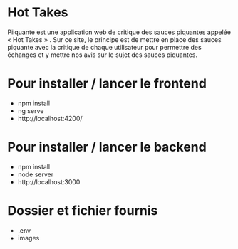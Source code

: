 # Hot Takes #

Piiquante est une application web de critique des sauces piquantes appelée « Hot Takes » . Sur ce site, le principe est de mettre en place des sauces piquante avec la critique de chaque utilisateur pour permettre des échanges et y mettre nos avis  sur le sujet des sauces piquantes.

# Pour installer / lancer le frontend # 
- npm install
- ng serve
- http://localhost:4200/

# Pour installer / lancer le backend #
- npm install
- node server
- http://localhost:3000

# Dossier et fichier fournis #
- .env 
- images
